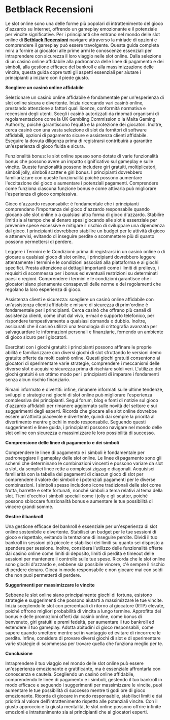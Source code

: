 # Betblack Recensioni

Le slot online sono una delle forme più popolari di intrattenimento del gioco d'azzardo su Internet, offrendo un gameplay emozionante e il potenziale per vincite significative. Per i principianti che entrano nel mondo delle slot online di [**Betblack Recensioni**](https://www.webwiki.it/betblack.it) navigare attraverso la miriade di opzioni e comprendere il gameplay può essere travolgente. Questa guida completa mira a fornire ai giocatori alle prime armi le conoscenze essenziali per intraprendere con sicurezza il loro viaggio nelle slot online. Dalla selezione di un casinò online affidabile alla padronanza delle linee di pagamento e dei simboli, alla gestione efficace del bankroll e alla massimizzazione delle vincite, questa guida copre tutti gli aspetti essenziali per aiutare i principianti a iniziare con il piede giusto.


**Scegliere un casinò online affidabile**

Selezionare un casinò online affidabile è fondamentale per un'esperienza di slot online sicura e divertente. Inizia ricercando vari casinò online, prestando attenzione a fattori quali licenze, conformità normativa e recensioni degli utenti. Scegli i casinò autorizzati da rinomati organismi di regolamentazione come la UK Gambling Commission o la Malta Gaming Authority, poiché garantiscono l’equità e la protezione dei giocatori. Inoltre, cerca casinò con una vasta selezione di slot da fornitori di software affidabili, opzioni di pagamento sicure e assistenza clienti affidabile. Eseguire la dovuta diligenza prima di registrarsi contribuirà a garantire un'esperienza di gioco fluida e sicura.

Funzionalità bonus: le slot online spesso sono dotate di varie funzionalità bonus che possono avere un impatto significativo sul gameplay e sulle vincite. Queste funzionalità possono includere giri gratuiti, moltiplicatori, simboli jolly, simboli scatter e giri bonus. I principianti dovrebbero familiarizzare con queste funzionalità poiché possono aumentare l'eccitazione del gioco e aumentare i potenziali pagamenti. Comprendere come funziona ciascuna funzione bonus e come attivarla può migliorare l'esperienza di gioco complessiva.  

Gioco d'azzardo responsabile: è fondamentale che i principianti comprendano l'importanza del gioco d'azzardo responsabile quando giocano alle slot online o a qualsiasi altra forma di gioco d'azzardo. Stabilire limiti sia al tempo che al denaro spesi giocando alle slot è essenziale per prevenire spese eccessive e mitigare il rischio di sviluppare una dipendenza dal gioco. I principianti dovrebbero stabilire un budget per le attività di gioco e attenervisi, evitando di inseguire perdite o scommettere più di quanto possono permettersi di perdere.  

Leggere i Termini e le Condizioni: prima di registrarsi in un casinò online o di giocare a qualsiasi gioco di slot online, i principianti dovrebbero leggere attentamente i termini e le condizioni associati alla piattaforma e ai giochi specifici. Presta attenzione ai dettagli importanti come i limiti di prelievo, i requisiti di scommessa per i bonus ed eventuali restrizioni su determinati paesi o regioni. Comprendere i termini e le condizioni garantisce che i giocatori siano pienamente consapevoli delle norme e dei regolamenti che regolano la loro esperienza di gioco.  

Assistenza clienti e sicurezza: scegliere un casinò online affidabile con un'assistenza clienti affidabile e misure di sicurezza di prim'ordine è fondamentale per i principianti. Cerca casinò che offrano più canali di assistenza clienti, come chat dal vivo, e-mail e supporto telefonico, per rispondere tempestivamente a qualsiasi domanda o dubbio. Inoltre, assicurati che il casinò utilizzi una tecnologia di crittografia avanzata per salvaguardare le informazioni personali e finanziarie, fornendo un ambiente di gioco sicuro per i giocatori.

Esercitati con i giochi gratuiti: i principianti possono affinare le proprie abilità e familiarizzare con diversi giochi di slot sfruttando le versioni demo gratuite offerte da molti casinò online. Questi giochi gratuiti consentono ai giocatori di sperimentare varie strategie, comprendere i meccanismi delle diverse slot e acquisire sicurezza prima di rischiare soldi veri. L'utilizzo dei giochi gratuiti è un ottimo modo per i principianti di imparare i fondamenti senza alcun rischio finanziario.

Rimani informato e divertiti: infine, rimanere informati sulle ultime tendenze, sviluppi e strategie nei giochi di slot online può migliorare l'esperienza complessiva dei principianti. Segui forum, blog e fonti di notizie sul gioco d'azzardo affidabili per rimanere aggiornato sulle novità del settore e sui suggerimenti degli esperti. Ricorda che giocare alle slot online dovrebbe essere un'attività piacevole e divertente, quindi dai sempre la priorità al divertimento mentre giochi in modo responsabile. Seguendo questi suggerimenti e linee guida, i principianti possono navigare nel mondo delle slot online con sicurezza e massimizzare le loro possibilità di successo.  

**Comprensione delle linee di pagamento e dei simboli**

Comprendere le linee di pagamento e i simboli è fondamentale per padroneggiare il gameplay delle slot online. Le linee di pagamento sono gli schemi che determinano le combinazioni vincenti e possono variare da slot a slot, da semplici linee rette a complessi zigzag e diagonali. Acquisisci familiarità con la tabella dei pagamenti di ciascun gioco di slot per comprendere il valore dei simboli e i potenziali pagamenti per le diverse combinazioni. I simboli spesso includono icone tradizionali delle slot come frutta, barrette e sette fortunati, nonché simboli a tema relativi al tema della slot. Tieni d'occhio i simboli speciali come i jolly e gli scatter, poiché possono sbloccare funzionalità bonus e aumentare le tue possibilità di vincere grandi somme. 

**Gestire il bankroll**

Una gestione efficace del bankroll è essenziale per un'esperienza di slot online sostenibile e divertente. Stabilisci un budget per le tue sessioni di gioco e rispettalo, evitando la tentazione di inseguire perdite. Dividi il tuo bankroll in sessioni più piccole e stabilisci dei limiti su quanto sei disposto a spendere per sessione. Inoltre, considera l'utilizzo delle funzionalità offerte dai casinò online come limiti di deposito, limiti di perdita e timeout delle sessioni per mantenere il controllo sulle tue spese. Ricorda che le slot online sono giochi d'azzardo e, sebbene sia possibile vincere, c'è sempre il rischio di perdere denaro. Gioca in modo responsabile e non giocare mai con soldi che non puoi permetterti di perdere.

**Suggerimenti per massimizzare le vincite**

Sebbene le slot online siano principalmente giochi di fortuna, esistono strategie e suggerimenti che possono aiutarti a massimizzare le tue vincite. Inizia scegliendo le slot con percentuali di ritorno al giocatore (RTP) elevate, poiché offrono migliori probabilità di vincita a lungo termine. Approfitta dei bonus e delle promozioni offerti dai casinò online, come bonus di benvenuto, giri gratuiti e premi fedeltà, per aumentare il tuo bankroll ed estendere il tuo gameplay. Adotta abitudini di gioco responsabili, come sapere quando smettere mentre sei in vantaggio ed evitare di rincorrere le perdite. Infine, considera di provare diversi giochi di slot e di sperimentare varie strategie di scommessa per trovare quella che funziona meglio per te.

**Conclusione**

Intraprendere il tuo viaggio nel mondo delle slot online può essere un'esperienza emozionante e gratificante, ma è essenziale affrontarla con conoscenza e cautela. Scegliendo un casinò online affidabile, comprendendo le linee di pagamento e i simboli, gestendo il tuo bankroll in modo efficace e seguendo i suggerimenti per massimizzare le vincite, puoi aumentare le tue possibilità di successo mentre ti godi ore di gioco emozionante. Ricorda di giocare in modo responsabile, stabilisci limiti e dai priorità al valore dell'intrattenimento rispetto alle potenziali vincite. Con il giusto approccio e la giusta mentalità, le slot online possono offrire infinite emozioni e intrattenimento sia ai principianti che ai giocatori esperti.
